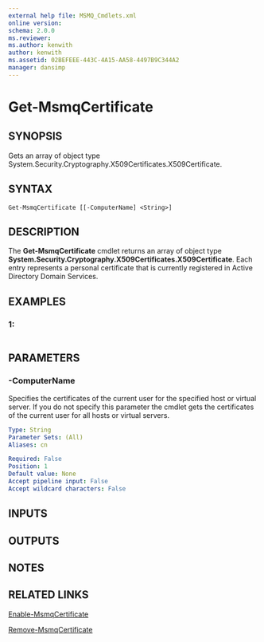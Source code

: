 ```yaml
---
external help file: MSMQ_Cmdlets.xml
online version: 
schema: 2.0.0
ms.reviewer:
ms.author: kenwith
author: kenwith
ms.assetid: 02BEFEEE-443C-4A15-AA58-4497B9C344A2
manager: dansimp
---
```


# Get-MsmqCertificate

## SYNOPSIS
Gets an array of object type System.Security.Cryptography.X509Certificates.X509Certificate.

## SYNTAX

```
Get-MsmqCertificate [[-ComputerName] <String>]
```

## DESCRIPTION
The **Get-MsmqCertificate** cmdlet returns an array of object type **System.Security.Cryptography.X509Certificates.X509Certificate**.
Each entry represents a personal certificate that is currently registered in Active Directory Domain Services.

## EXAMPLES

### 1:
```

```

## PARAMETERS

### -ComputerName
Specifies the certificates of the current user for the specified host or virtual server.
If you do not specify this parameter the cmdlet gets the certificates of the current user for all hosts or virtual servers.

```yaml
Type: String
Parameter Sets: (All)
Aliases: cn

Required: False
Position: 1
Default value: None
Accept pipeline input: False
Accept wildcard characters: False
```

## INPUTS

## OUTPUTS

## NOTES

## RELATED LINKS

[Enable-MsmqCertificate](./Enable-MsmqCertificate.md)

[Remove-MsmqCertificate](./Remove-MsmqCertificate.md)
